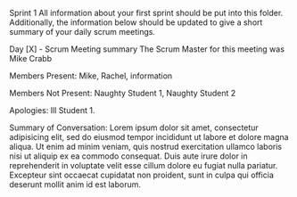 Sprint 1
All information about your first sprint should be put into this folder. Additionally, the information below should be updated to give a short summary of your daily scrum meetings.

Day [X] - Scrum Meeting summary
The Scrum Master for this meeting was Mike Crabb

Members Present:
Mike, Rachel, information

Members Not Present:
Naughty Student 1, Naughty Student 2

Apologies:
Ill Student 1.

Summary of Conversation:
Lorem ipsum dolor sit amet, consectetur adipisicing elit, sed do eiusmod tempor incididunt ut labore et dolore magna aliqua. Ut enim ad minim veniam, quis nostrud exercitation ullamco laboris nisi ut aliquip ex ea commodo consequat. Duis aute irure dolor in reprehenderit in voluptate velit esse cillum dolore eu fugiat nulla pariatur. Excepteur sint occaecat cupidatat non proident, sunt in culpa qui officia deserunt mollit anim id est laborum.

